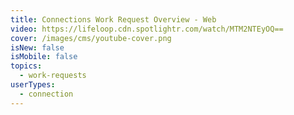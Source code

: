 ```yaml
---
title: Connections Work Request Overview - Web
video: https://lifeloop.cdn.spotlightr.com/watch/MTM2NTEyOQ==
cover: /images/cms/youtube-cover.png
isNew: false
isMobile: false
topics:
  - work-requests
userTypes:
  - connection
---
```

